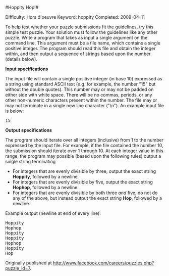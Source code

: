 #Hoppity Hop!#

Difficulty:  Hors d'oeuvre
Keyword:     hoppity
Completed:   2009-04-11

To help test whether your puzzle submissions fit the guidelines, try this simple test puzzle. Your solution must follow the guidelines like any other puzzle. Write a program that takes as input a single argument on the command line. This argument must be a file name, which contains a single positive integer. The program should read this file and obtain the integer within, and then output a sequence of strings based upon the number (details below).

**Input specifications**

The input file will contain a single positive integer (in base 10) expressed as a string using standard ASCII text (e.g. for example, the number "15" but without the double quotes). This number may or may not be padded on either side with white space. There will be no commas, periods, or any other non-numeric characters present within the number. The file may or may not terminate in a single new line character ("\n"). An example input file is below:

<pre>
15
</pre>

**Output specifications**

The program should iterate over all integers (inclusive) from 1 to the number expressed by the input file. For example, if the file contained the number 10, the submission should iterate over 1 through 10. At each integer value in this range, the program may possible (based upon the following rules) output a single string terminating

* For integers that are evenly divisible by three, output the exact string **Hoppity**, followed by a newline.
* For integers that are evenly divisible by five, output the exact string **Hophop**, followed by a newline.
* For integers that are evenly divisible by both three *and* five, do not do any of the above, but instead output the exact string **Hop**, followed by a newline.

Example output (newline at end of every line):

<pre>
Hoppity
Hophop
Hoppity
Hoppity
Hophop
Hoppity
Hop
</pre>

Originally published at http://www.facebook.com/careers/puzzles.php?puzzle_id=7.